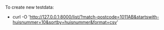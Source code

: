 To create new testdata:

- curl -O 'http://127.0.0.1:8000/list/?match-postcode=1011AB&startswith-huisnummer=10&sortby=huisnummer&format=csv'
